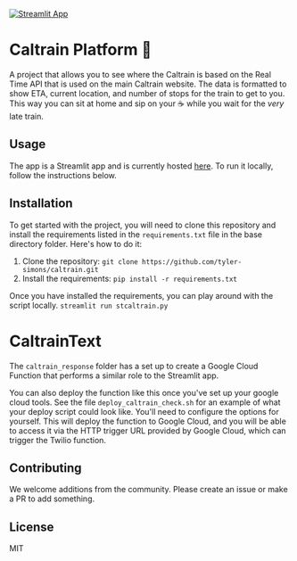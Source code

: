 [![Streamlit App](https://static.streamlit.io/badges/streamlit_badge_black_white.svg)](https://caltrain.streamlit.app)

# Caltrain Platform 🚂

A project that allows you to see where the Caltrain is based on the Real Time API that is used on the main Caltrain website. The data is formatted to show ETA, current location, and number of stops for the train to get to you. This way you can sit at home and sip on your ☕️ while you wait for the _very_ late train.

## Usage

The app is a Streamlit app and is currently hosted [here](https://caltrain.streamlit.app). To run it locally, follow the instructions below.

## Installation

To get started with the project, you will need to clone this repository and install the requirements listed in the `requirements.txt` file in the base directory folder. Here's how to do it:

1. Clone the repository: `git clone https://github.com/tyler-simons/caltrain.git`
2. Install the requirements: `pip install -r requirements.txt`

Once you have installed the requirements, you can play around with the script locally.
`streamlit run stcaltrain.py`

# CaltrainText

The `caltrain_response` folder has a set up to create a Google Cloud Function that performs a similar role to the Streamlit app.

You can also deploy the function like this once you've set up your google cloud tools. See the file `deploy_caltrain_check.sh` for an example of what your deploy script could look like. You'll need to configure the options for yourself. This will deploy the function to Google Cloud, and you will be able to access it via the HTTP trigger URL provided by Google Cloud, which can trigger the Twilio function.

## Contributing

We welcome additions from the community. Please create an issue or make a PR to add something.

## License

MIT

